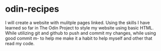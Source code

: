 # odin-recipes

I will create a website with mulitple pages linked.
Using the skills I have learned so far in The Odin Project to style my website using basic HTML. 
While utilizing git and github to push and commit my changes, while using good commit m- to help me make it a habit to help myself and other that read my code.